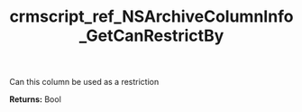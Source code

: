 ﻿---
title: crmscript_ref_NSArchiveColumnInfo_GetCanRestrictBy
description: Bool NSArchiveColumnInfo.GetCanRestrictBy()
intellisense: NSArchiveColumnInfo.GetCanRestrictBy
keywords: NSArchiveColumnInfo, GetCanRestrictBy
so.topic: reference
---

Can this column be used as a restriction

**Returns:** Bool


